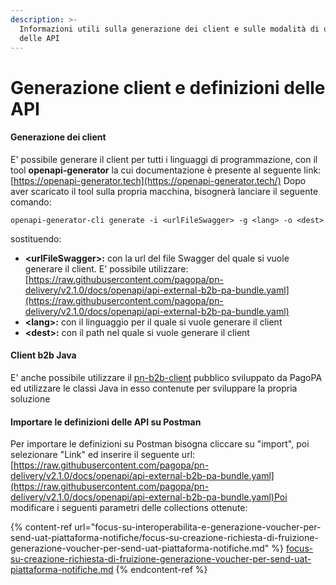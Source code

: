 ```yaml
---
description: >-
  Informazioni utili sulla generazione dei client e sulle modalità di utilizzo
  delle API
---
```


# Generazione client e definizioni delle API

#### Generazione dei client <a href="#generazione-dei-client" id="generazione-dei-client"></a>

E' possibile generare il client per tutti i linguaggi di programmazione, con il tool **openapi-generator** la cui documentazione è presente al seguente link: [https://openapi-generator.tech](https://openapi-generator.tech/) Dopo aver scaricato il tool sulla propria macchina, bisognerà lanciare il seguente comando:

```
openapi-generator-cli generate -i <urlFileSwagger> -g <lang> -o <dest>
```

sostituendo:

* **\<urlFileSwagger>:** con la url del file Swagger del quale si vuole generare il client. E' possibile utilizzare: [https://raw.githubusercontent.com/pagopa/pn-delivery/v2.1.0/docs/openapi/api-external-b2b-pa-bundle.yaml](https://raw.githubusercontent.com/pagopa/pn-delivery/v2.1.0/docs/openapi/api-external-b2b-pa-bundle.yaml)​​
* **\<lang>:** con il linguaggio per il quale si vuole generare il client
* **\<dest>:** con il path nel quale si vuole generare il client

#### Client b2b Java <a href="#client-b2b-java" id="client-b2b-java"></a>

E' anche possibile utilizzare il [pn-b2b-client](https://github.com/pagopa/pn-b2b-client) pubblico sviluppato da PagoPA ed utilizzare le classi Java in esso contenute per sviluppare la propria soluzione

#### Importare le definizioni delle API su Postman <a href="#importare-le-definizioni-delle-api-su-postman" id="importare-le-definizioni-delle-api-su-postman"></a>

Per importare le definizioni su Postman bisogna cliccare su "import", poi selezionare "Link" ed inserire il seguente url: [https://raw.githubusercontent.com/pagopa/pn-delivery/v2.1.0/docs/openapi/api-external-b2b-pa-bundle.yaml](https://raw.githubusercontent.com/pagopa/pn-delivery/v2.1.0/docs/openapi/api-external-b2b-pa-bundle.yaml)​Poi modificare i seguenti parametri delle collections ottenute:

{% content-ref url="focus-su-interoperabilita-e-generazione-voucher-per-send-uat-piattaforma-notifiche/focus-su-creazione-richiesta-di-fruizione-generazione-voucher-per-send-uat-piattaforma-notifiche.md" %}
[focus-su-creazione-richiesta-di-fruizione-generazione-voucher-per-send-uat-piattaforma-notifiche.md](focus-su-interoperabilita-e-generazione-voucher-per-send-uat-piattaforma-notifiche/focus-su-creazione-richiesta-di-fruizione-generazione-voucher-per-send-uat-piattaforma-notifiche.md)
{% endcontent-ref %}
